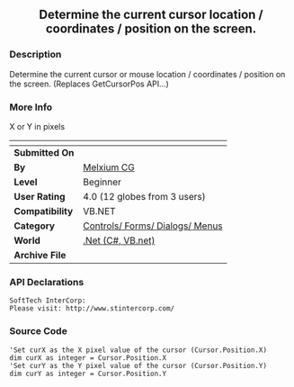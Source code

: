 ﻿<div align="center">

## Determine the current cursor location / coordinates / position on the screen\.


</div>

### Description

Determine the current cursor or mouse location / coordinates / position on the screen. (Replaces GetCursorPos API...)
 
### More Info
 
X or Y in pixels


<span>             |<span>
---                |---
**Submitted On**   |
**By**             |[Melxium CG](https://github.com/Planet-Source-Code/PSCIndex/blob/master/ByAuthor/melxium-cg.md)
**Level**          |Beginner
**User Rating**    |4.0 (12 globes from 3 users)
**Compatibility**  |VB\.NET
**Category**       |[Controls/ Forms/ Dialogs/ Menus](https://github.com/Planet-Source-Code/PSCIndex/blob/master/ByCategory/controls-forms-dialogs-menus__10-3.md)
**World**          |[\.Net \(C\#, VB\.net\)](https://github.com/Planet-Source-Code/PSCIndex/blob/master/ByWorld/net-c-vb-net.md)
**Archive File**   |[](https://github.com/Planet-Source-Code/melxium-cg-determine-the-current-cursor-location-coordinates-position-on-the-screen__10-100/archive/master.zip)

### API Declarations

```
SoftTech InterCorp:
Please visit: http://www.stintercorp.com/
```


### Source Code

```
'Set curX as the X pixel value of the cursor (Cursor.Position.X)
dim curX as integer = Cursor.Position.X
'Set curY as the Y pixel value of the cursor (Cursor.Position.Y)
dim curY as integer = Cursor.Position.Y
```


